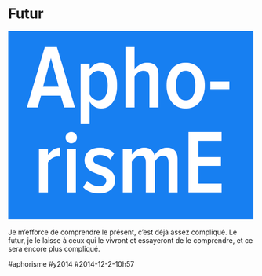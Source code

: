 # Futur

![](_i/aphorisme.png)

Je m’efforce de comprendre le présent, c’est déjà assez compliqué. Le futur, je le laisse à ceux qui le vivront et essayeront de le comprendre, et ce sera encore plus compliqué.



#aphorisme #y2014 #2014-12-2-10h57
